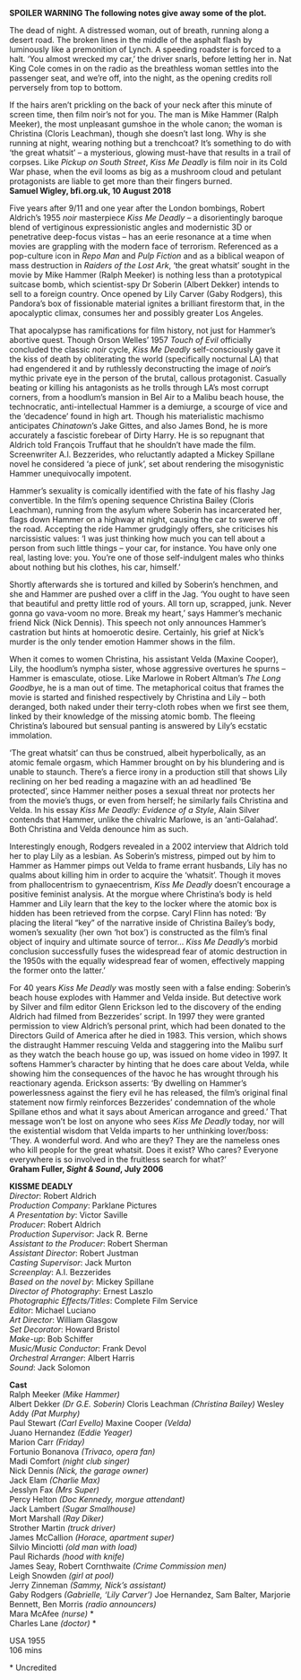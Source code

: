 
**SPOILER WARNING  The following notes give away some of the plot.**

The dead of night. A distressed woman, out of breath, running along a desert road. The broken lines in the middle of the asphalt flash by luminously like a premonition of Lynch. A speeding roadster is forced to a halt. ‘You almost wrecked my car,’ the driver snarls, before letting her in. Nat King Cole comes in on the radio as the breathless woman settles into the passenger seat, and we’re off, into the night, as the opening credits roll perversely from top  to bottom.

If the hairs aren’t prickling on the back of your neck after this minute of screen time, then film noir’s not for you. The man is Mike Hammer (Ralph Meeker), the most unpleasant gumshoe in the whole canon; the woman is Christina (Cloris Leachman), though she doesn’t last long. Why is she running at night, wearing nothing but a trenchcoat? It’s something to do with ‘the great whatsit’ – a mysterious, glowing must-have that results in a trail of corpses. Like _Pickup on South Street_, _Kiss Me Deadly_ is film noir in its Cold War phase, when the evil looms as big as a mushroom cloud and petulant protagonists are liable to get more than their fingers burned.<br>
**Samuel Wigley, bfi.org.uk, 10 August 2018**

Five years after 9/11 and one year after the London bombings, Robert Aldrich’s 1955 _noir_ masterpiece _Kiss Me Deadly_ – a disorientingly baroque blend of vertiginous expressionistic angles and modernistic 3D or penetrative deep-focus vistas – has an eerie resonance at a time when movies are grappling with the modern face of terrorism. Referenced as a pop-culture icon in _Repo Man_ and _Pulp Fiction_ and as a biblical weapon of mass destruction in _Raiders of the Lost Ark_, ‘the great whatsit’ sought in the movie by Mike Hammer (Ralph Meeker) is nothing less than a prototypical suitcase bomb, which scientist-spy Dr Soberin (Albert Dekker) intends to sell to a foreign country. Once opened by Lily Carver (Gaby Rodgers), this Pandora’s box of fissionable material ignites a brilliant firestorm that, in the apocalyptic climax, consumes her and possibly greater Los Angeles.

That apocalypse has ramifications for film history, not just for Hammer’s abortive quest. Though Orson Welles’ 1957 _Touch of Evil_ officially concluded the classic _noir_ cycle, _Kiss Me Deadly_ self-consciously gave it the kiss of death by obliterating the world (specifically nocturnal LA) that had engendered it and by ruthlessly deconstructing the image of _noir_’s mythic private eye in the person of the brutal, callous protagonist. Casually beating or killing his antagonists as he trolls through LA’s most corrupt corners, from a hoodlum’s mansion in Bel Air to a Malibu beach house, the technocratic, anti-intellectual Hammer is a demiurge, a scourge of vice and the ‘decadence’ found in high art. Though his materialistic machismo anticipates _Chinatown_’s Jake Gittes, and also James Bond, he is more accurately a fascistic forebear of Dirty Harry. He is so repugnant that Aldrich told François Truffaut that he shouldn’t have made the film. Screenwriter A.l. Bezzerides, who reluctantly adapted a Mickey Spillane novel he considered ‘a piece of junk’, set about rendering the misogynistic Hammer unequivocally impotent.

Hammer’s sexuality is comically identified with the fate of his flashy Jag convertible. In the film’s opening sequence Christina Bailey (Cloris Leachman), running from the asylum where Soberin has incarcerated her, flags down Hammer on a highway at night, causing the car to swerve off the road. Accepting the ride Hammer grudgingly offers, she criticises his narcissistic values: ‘I was just thinking how much you can tell about a person from such little things – your car, for instance. You have only one real, lasting love: you. You’re one of those self-indulgent males who thinks about nothing but his clothes, his car, himself.’

Shortly afterwards she is tortured and killed by Soberin’s henchmen, and she and Hammer are pushed over a cliff in the Jag. ‘You ought to have seen that beautiful and pretty little rod of yours. All torn up, scrapped, junk. Never gonna go vava-voom no more. Break my heart,’ says Hammer’s mechanic friend Nick (Nick Dennis). This speech not only announces Hammer’s castration but hints at homoerotic desire. Certainly, his grief at Nick’s murder is the only tender emotion Hammer shows in the film.

When it comes to women Christina, his assistant Velda (Maxine Cooper), Lily, the hoodlum’s nympha sister, whose aggressive overtures he spurns – Hammer is emasculate, otiose. Like Marlowe in Robert Altman’s _The Long Goodbye_, he is a man out of time. The metaphorical coitus that frames the movie is started and finished respectively by Christina and Lily – both deranged, both naked under their terry-cloth robes when we first see them, linked by their knowledge of the missing atomic bomb. The fleeing Christina’s laboured but sensual panting is answered by Lily’s ecstatic immolation.

‘The great whatsit’ can thus be construed, albeit hyperbolically, as an atomic female orgasm, which Hammer brought on by his blundering and is unable to staunch. There’s a fierce irony in a production still that shows Lily reclining on her bed reading a magazine with an ad headlined ‘Be protected’, since Hammer neither poses a sexual threat nor protects her from the movie’s thugs, or even from herself; he similarly fails Christina and Velda. In his essay _Kiss Me Deadly: Evidence of a Style_, Alain Silver contends that Hammer, unlike the chivalric Marlowe, is an ‘anti-Galahad’. Both Christina and Velda denounce him as such.

Interestingly enough, Rodgers revealed in a 2002 interview that Aldrich told her to play Lily as a lesbian. As Soberin’s mistress, pimped out by him to Hammer as Hammer pimps out Velda to frame errant husbands, Lily has no qualms about killing him in order to acquire the ‘whatsit’. Though it moves from phallocentrism to gynaecentrism, _Kiss Me Deadly_ doesn’t encourage a positive feminist analysis. At the morgue where Christina’s body is held Hammer and Lily learn that the key to the locker where the atomic box is hidden has been retrieved from the corpse. Caryl Flinn has noted: ‘By placing the literal “key” of the narrative inside of Christina Bailey’s body, women’s sexuality (her own ‘hot box’) is constructed as the film’s final object of inquiry and ultimate source of terror... _Kiss Me Deadly_’s morbid conclusion successfully fuses the widespread fear of atomic destruction in the 1950s with the equally widespread fear of women, effectively mapping the former onto the latter.’

For 40 years _Kiss Me Deadly_ was mostly seen with a false ending: Soberin’s beach house explodes with Hammer and Velda inside. But detective work by Silver and film editor Glenn Erickson led to the discovery of the ending Aldrich had filmed from Bezzerides’ script. In 1997 they were granted permission to view Aldrich’s personal print, which had been donated to the Directors Guild of America after he died in 1983. This version, which shows the distraught Hammer rescuing Velda and staggering into the Malibu surf as they watch the beach house go up, was issued on home video in 1997. It softens Hammer’s character by hinting that he does care about Velda, while showing him the consequences of the havoc he has wrought through his reactionary agenda. Erickson asserts: ‘By dwelling on Hammer’s powerlessness against the fiery evil he has released, the film’s original final statement now firmly reinforces Bezzerides’ condemnation of the whole Spillane ethos and what it says about American arrogance and greed.’ That message won’t be lost on anyone who sees _Kiss Me Deadly_ today, nor will the existential wisdom that Velda imparts to her unthinking lover/boss: ‘They. A wonderful word. And who are they? They are the nameless ones who kill people for the great whatsit. Does it exist? Who cares? Everyone everywhere is so involved in the fruitless search for what?’<br>
**Graham Fuller, _Sight & Sound_, July 2006**<br>

**KISSME DEADLY**<br>
_Director_: Robert Aldrich  
_Production Company_: Parklane Pictures  
_A Presentation by_: Victor Saville  
_Producer_: Robert Aldrich  
_Production Supervisor_: Jack R. Berne  
_Assistant to the Producer_: Robert Sherman  
_Assistant Director_: Robert Justman  
_Casting Supervisor_: Jack Murton  
_Screenplay_: A.I. Bezzerides  
_Based on the novel by_: Mickey Spillane  
_Director of Photography_: Ernest Laszlo  
_Photographic Effects/Titles_: Complete Film Service  
_Editor_: Michael Luciano  
_Art Director_: William Glasgow  
_Set Decorator_: Howard Bristol  
_Make-up_: Bob Schiffer  
_Music/Music Conductor_: Frank Devol  
_Orchestral Arranger_: Albert Harris  
_Sound_: Jack Solomon<br>

**Cast**<br>
Ralph Meeker _(Mike Hammer)_  
Albert Dekker _(Dr G.E. Soberin)_
Cloris Leachman _(Christina Bailey)_
Wesley Addy _(Pat Murphy)_  
Paul Stewart _(Carl Evello)_
Maxine Cooper _(Velda)_  
Juano Hernandez _(Eddie Yeager)_  
Marion Carr _(Friday)_  
Fortunio Bonanova _(Trivaco, opera fan)_  
Madi Comfort _(night club singer)_  
Nick Dennis _(Nick, the garage owner)_  
Jack Elam _(Charlie Max)_  
Jesslyn Fax _(Mrs Super)_  
Percy Helton _(Doc Kennedy, morgue attendant)_  
Jack Lambert _(Sugar Smallhouse)_  
Mort Marshall _(Ray Diker)_  
Strother Martin _(truck driver)_  
James McCallion _(Horace, apartment super)_  
Silvio Minciotti _(old man with load)_  
Paul Richards _(hood with knife)_  
James Seay, Robert Cornthwaite _(Crime Commission men)_  
Leigh Snowden _(girl at pool)_  
Jerry Zinneman _(Sammy, Nick’s assistant)_  
Gaby Rodgers _(Gabrielle, ‘Lily Carver’)_
Joe Hernandez, Sam Balter, Marjorie Bennett, Ben Morris _(radio announcers)_  
Mara McAfee _(nurse)_ *  
Charles Lane _(doctor)_ *

USA 1955<br>
106 mins<br>

\* Uncredited
<!--stackedit_data:
eyJoaXN0b3J5IjpbMTI0NTg5NDk4MV19
-->